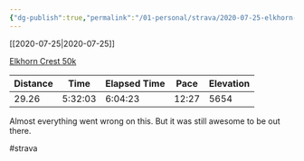 ```yaml
---
{"dg-publish":true,"permalink":"/01-personal/strava/2020-07-25-elkhorn-crest-50k/"}
---
```



[[2020-07-25\|2020-07-25]]

[Elkhorn Crest 50k](https://www.strava.com/activities/3816637430)

| Distance | Time    | Elapsed Time | Pace  | Elevation |
| -------- | ------- | ------------ | ----- | --------- |
| 29.26    | 5:32:03 | 6:04:23      | 12:27 | 5654      |


Almost everything went wrong on this. But it was still awesome to be out there.

#strava
